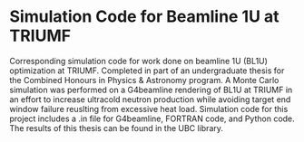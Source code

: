 # Simulation Code for Beamline 1U at TRIUMF
Corresponding simulation code for work done on beamline 1U (BL1U) optimization at TRIUMF. Completed in part of an undergraduate thesis for the Combined Honours in Physics &amp; Astronomy program. A Monte Carlo simulation was performed on a G4beamline rendering of BL1U at TRIUMF in an effort to increase ultracold neutron production while avoiding target end window failure reuslting from excessive heat load. Simulation code for this project includes a .in file for G4beamline, FORTRAN code, and Python code. The results of this thesis can be found in the UBC library.
